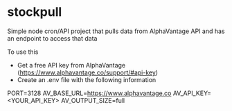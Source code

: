 # stockpull
Simple node cron/API project that pulls data from AlphaVantage API and has an endpoint to access that data

To use this
* Get a free API key from AlphaVantage (https://www.alphavantage.co/support/#api-key)
* Create an .env file with the following information

PORT=3128
AV_BASE_URL=https://www.alphavantage.co
AV_API_KEY=<YOUR_API_KEY>
AV_OUTPUT_SIZE=full
